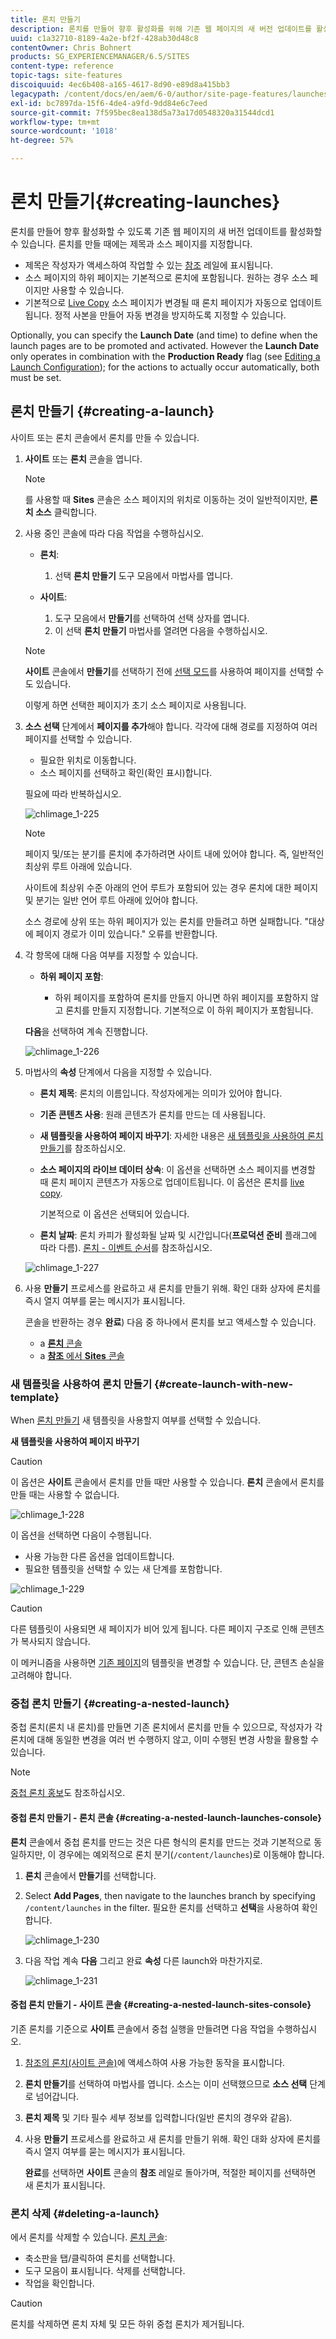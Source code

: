 ```yaml
---
title: 론치 만들기
description: 론치를 만들어 향후 활성화를 위해 기존 웹 페이지의 새 버전 업데이트를 활성화할 수 있습니다.
uuid: c1a32710-8189-4a2e-bf2f-428ab30d48c8
contentOwner: Chris Bohnert
products: SG_EXPERIENCEMANAGER/6.5/SITES
content-type: reference
topic-tags: site-features
discoiquuid: 4ec6b408-a165-4617-8d90-e89d8a415bb3
legacypath: /content/docs/en/aem/6-0/author/site-page-features/launches
exl-id: bc7897da-15f6-4de4-a9fd-9dd84e6c7eed
source-git-commit: 7f595bec8ea138d5a73a17d0548320a31544dcd1
workflow-type: tm+mt
source-wordcount: '1018'
ht-degree: 57%

---
```


# 론치 만들기{#creating-launches}

론치를 만들어 향후 활성화할 수 있도록 기존 웹 페이지의 새 버전 업데이트를 활성화할 수 있습니다. 론치를 만들 때에는 제목과 소스 페이지를 지정합니다.

* 제목은 작성자가 액세스하여 작업할 수 있는 [참조](/help/sites-authoring/author-environment-tools.md#references) 레일에 표시됩니다.
* 소스 페이지의 하위 페이지는 기본적으로 론치에 포함됩니다. 원하는 경우 소스 페이지만 사용할 수 있습니다.
* 기본적으로 [Live Copy](/help/sites-administering/msm.md) 소스 페이지가 변경될 때 론치 페이지가 자동으로 업데이트됩니다. 정적 사본을 만들어 자동 변경을 방지하도록 지정할 수 있습니다.

Optionally, you can specify the **Launch Date** (and time) to define when the launch pages are to be promoted and activated. However the **Launch Date** only operates in combination with the **Production Ready** flag (see [Editing a Launch Configuration](/help/sites-authoring/launches-editing.md#editing-a-launch-configuration)); for the actions to actually occur automatically, both must be set.

## 론치 만들기 {#creating-a-launch}

사이트 또는 론치 콘솔에서 론치를 만들 수 있습니다.

1. **사이트** 또는 **론치** 콘솔을 엽니다.

   >[!NOTE]
   >
   >를 사용할 때 **Sites** 콘솔은 소스 페이지의 위치로 이동하는 것이 일반적이지만, **론치 소스** 클릭합니다.

1. 사용 중인 콘솔에 따라 다음 작업을 수행하십시오.

   * **론치**:

      1. 선택 **론치 만들기** 도구 모음에서 마법사를 엽니다.
   * **사이트**:

      1. 도구 모음에서 **만들기**&#x200B;를 선택하여 선택 상자를 엽니다.
      1. 이 선택 **론치 만들기** 마법사를 열려면 다음을 수행하십시오.

   >[!NOTE]
   >
   >**사이트** 콘솔에서 **만들기**&#x200B;를 선택하기 전에 [선택 모드](/help/sites-authoring/basic-handling.md#viewing-and-selecting-resources)를 사용하여 페이지를 선택할 수도 있습니다.
   >
   >이렇게 하면 선택한 페이지가 초기 소스 페이지로 사용됩니다.

1. **소스 선택** 단계에서 **페이지를 추가**&#x200B;해야 합니다. 각각에 대해 경로를 지정하여 여러 페이지를 선택할 수 있습니다.

   * 필요한 위치로 이동합니다.
   * 소스 페이지를 선택하고 확인(확인 표시)합니다.

   필요에 따라 반복하십시오.

   ![chlimage_1-225](assets/chlimage_1-225.png)

   >[!NOTE]
   >
   >페이지 및/또는 분기를 론치에 추가하려면 사이트 내에 있어야 합니다. 즉, 일반적인 최상위 루트 아래에 있습니다.
   >
   >사이트에 최상위 수준 아래의 언어 루트가 포함되어 있는 경우 론치에 대한 페이지 및 분기는 일반 언어 루트 아래에 있어야 합니다.
   >
   >소스 경로에 상위 또는 하위 페이지가 있는 론치를 만들려고 하면 실패합니다. &quot;대상에 페이지 경로가 이미 있습니다.&quot; 오류를 반환합니다.

1. 각 항목에 대해 다음 여부를 지정할 수 있습니다.

   * **하위 페이지 포함**:

      * 하위 페이지를 포함하여 론치를 만들지 아니면 하위 페이지를 포함하지 않고 론치를 만들지 지정합니다. 기본적으로 이 하위 페이지가 포함됩니다.

   **다음**&#x200B;을 선택하여 계속 진행합니다.

   ![chlimage_1-226](assets/chlimage_1-226.png)

1. 마법사의 **속성** 단계에서 다음을 지정할 수 있습니다.

   * **론치 제목**: 론치의 이름입니다. 작성자에게는 의미가 있어야 합니다.
   * **기존 콘텐츠 사용**: 원래 콘텐츠가 론치를 만드는 데 사용됩니다.
   * **새 템플릿을 사용하여 페이지 바꾸기**: 자세한 내용은 [새 템플릿을 사용하여 론치 만들기](#create-launch-with-new-template)를 참조하십시오.
   * **소스 페이지의 라이브 데이터 상속**: 이 옵션을 선택하면 소스 페이지를 변경할 때 론치 페이지 콘텐츠가 자동으로 업데이트됩니다. 이 옵션은 론치를 [live copy](/help/sites-administering/msm.md).

      기본적으로 이 옵션은 선택되어 있습니다.

   * **론치 날짜**: 론치 카피가 활성화될 날짜 및 시간입니다(**프로덕션 준비** 플래그에 따라 다름). [론치 - 이벤트 순서](/help/sites-authoring/launches.md#launches-the-order-of-events)를 참조하십시오.

   ![chlimage_1-227](assets/chlimage_1-227.png)

1. 사용 **만들기** 프로세스를 완료하고 새 론치를 만들기 위해. 확인 대화 상자에 론치를 즉시 열지 여부를 묻는 메시지가 표시됩니다.

   콘솔을 반환하는 경우 **완료**) 다음 중 하나에서 론치를 보고 액세스할 수 있습니다.

   * a [**론치** 콘솔](/help/sites-authoring/launches.md#the-launches-console)
   * a [**참조** 에서 **Sites** 콘솔](/help/sites-authoring/launches.md#launches-in-references-sites-console)

### 새 템플릿을 사용하여 론치 만들기 {#create-launch-with-new-template}

When [론치 만들기](/help/sites-authoring/launches-creating.md#create-launch-with-new-template) 새 템플릿을 사용할지 여부를 선택할 수 있습니다.

**새 템플릿을 사용하여 페이지 바꾸기**

>[!CAUTION]
>
>이 옵션은 **사이트** 콘솔에서 론치를 만들 때만 사용할 수 있습니다. **론치** 콘솔에서 론치를 만들 때는 사용할 수 없습니다.

![chlimage_1-228](assets/chlimage_1-228.png)

이 옵션을 선택하면 다음이 수행됩니다.

* 사용 가능한 다른 옵션을 업데이트합니다.
* 필요한 템플릿을 선택할 수 있는 새 단계를 포함합니다.

![chlimage_1-229](assets/chlimage_1-229.png)

>[!CAUTION]
>
>다른 템플릿이 사용되면 새 페이지가 비어 있게 됩니다. 다른 페이지 구조로 인해 콘텐츠가 복사되지 않습니다.
>
>이 메커니즘을 사용하면 [기존 페이지](/help/sites-authoring/managing-pages.md#creating-a-new-page)의 템플릿을 변경할 수 있습니다. 단, 콘텐츠 손실을 고려해야 합니다.

### 중첩 론치 만들기 {#creating-a-nested-launch}

중첩 론치(론치 내 론치)를 만들면 기존 론치에서 론치를 만들 수 있으므로, 작성자가 각 론치에 대해 동일한 변경을 여러 번 수행하지 않고, 이미 수행된 변경 사항을 활용할 수 있습니다.

>[!NOTE]
>
>[중첩 론치 홍보](/help/sites-authoring/launches-promoting.md#promoting-a-nested-launch)도 참조하십시오.

#### 중첩 론치 만들기 - 론치 콘솔 {#creating-a-nested-launch-launches-console}

**론치** 콘솔에서 중첩 론치를 만드는 것은 다른 형식의 론치를 만드는 것과 기본적으로 동일하지만, 이 경우에는 예외적으로 론치 분기(`/content/launches`)로 이동해야 합니다.

1. **론치** 콘솔에서 **만들기**&#x200B;를 선택합니다.
1. Select **Add Pages**, then navigate to the launches branch by specifying `/content/launches` in the filter. 필요한 론치를 선택하고 **선택**&#x200B;을 사용하여 확인합니다.

   ![chlimage_1-230](assets/chlimage_1-230.png)

1. 다음 작업 계속 **다음** 그리고 완료 **속성** 다른 launch와 마찬가지로.

   ![chlimage_1-231](assets/chlimage_1-231.png)

#### 중첩 론치 만들기 - 사이트 콘솔 {#creating-a-nested-launch-sites-console}

기존 론치를 기준으로 **사이트** 콘솔에서 중첩 실행을 만들려면 다음 작업을 수행하십시오.

1. [참조의 론치(사이트 콘솔)](/help/sites-authoring/launches.md#launches-in-references-sites-console)에 액세스하여 사용 가능한 동작을 표시합니다.
1. **론치 만들기**&#x200B;를 선택하여 마법사를 엽니다. 소스는 이미 선택했으므로 **소스 선택** 단계로 넘어갑니다.

1. **론치 제목** 및 기타 필수 세부 정보를 입력합니다(일반 론치의 경우와 같음).

1. 사용 **만들기** 프로세스를 완료하고 새 론치를 만들기 위해. 확인 대화 상자에 론치를 즉시 열지 여부를 묻는 메시지가 표시됩니다.

   **완료**&#x200B;를 선택하면 **사이트** 콘솔의 **참조** 레일로 돌아가며, 적절한 페이지를 선택하면 새 론치가 표시됩니다.

### 론치 삭제 {#deleting-a-launch}

에서 론치를 삭제할 수 있습니다. [론치 콘솔](/help/sites-authoring/launches.md#the-launches-console):

* 축소판을 탭/클릭하여 론치를 선택합니다.
* 도구 모음이 표시됩니다. 삭제를 선택합니다.
* 작업을 확인합니다.

>[!CAUTION]
>
>론치를 삭제하면 론치 자체 및 모든 하위 중첩 론치가 제거됩니다.
